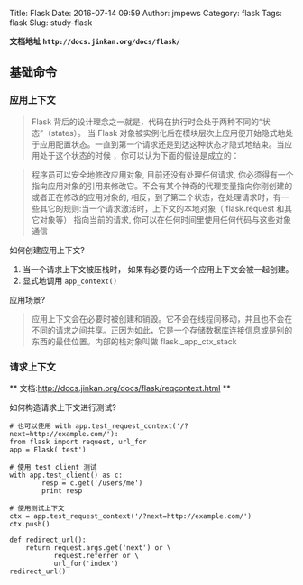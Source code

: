 Title: Flask
Date: 2016-07-14 09:59
Author: jmpews
Category: flask
Tags: flask
Slug: study-flask

**文档地址 `http://docs.jinkan.org/docs/flask/`**

## 基础命令

### 应用上下文
> Flask 背后的设计理念之一就是，代码在执行时会处于两种不同的“状态”（states）。 当 Flask 对象被实例化后在模块层次上应用便开始隐式地处于应用配置状态。一直到第一个请求还是到达这种状态才隐式地结束。当应用处于这个状态的时候 ，你可以认为下面的假设是成立的：

> 程序员可以安全地修改应用对象, 目前还没有处理任何请求, 你必须得有一个指向应用对象的引用来修改它。不会有某个神奇的代理变量指向你刚创建的或者正在修改的应用对象的, 相反，到了第二个状态，在处理请求时，有一些其它的规则:当一个请求激活时，上下文的本地对象（ flask.request 和其它对象等） 指向当前的请求, 你可以在任何时间里使用任何代码与这些对象通信

如何创建应用上下文?

1. 当一个请求上下文被压栈时， 如果有必要的话一个应用上下文会被一起创建。
2. 显式地调用 `app_context()`

应用场景?

> 应用上下文会在必要时被创建和销毁。它不会在线程间移动，并且也不会在不同的请求之间共享。正因为如此，它是一个存储数据库连接信息或是别的东西的最佳位置。内部的栈对象叫做 flask._app_ctx_stack

### 请求上下文
** 文档:http://docs.jinkan.org/docs/flask/reqcontext.html **

如何构造请求上下文进行测试?

```
# 也可以使用 with app.test_request_context('/?next=http://example.com/'):
from flask import request, url_for
app = Flask('test')

# 使用 test_client 测试
with app.test_client() as c:
        resp = c.get('/users/me')
        print resp

# 使用测试上下文        
ctx = app.test_request_context('/?next=http://example.com/')
ctx.push()

def redirect_url():
    return request.args.get('next') or \
           request.referrer or \
           url_for('index')
redirect_url()
```
